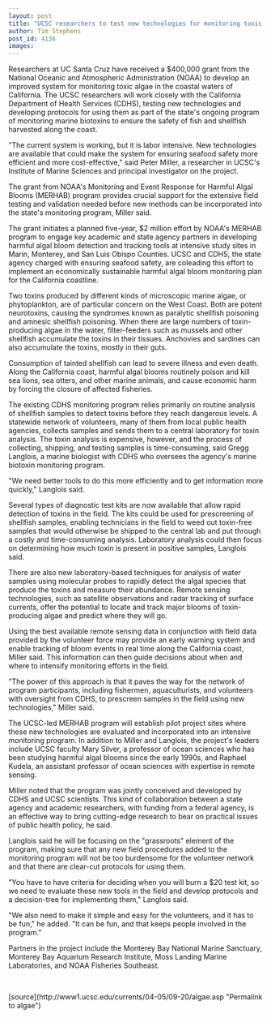 ```yaml
---
layout: post
title: "UCSC researchers to test new technologies for monitoring toxic algae in California coastal waters"
author: Tim Stephens
post_id: 4136
images:
---
```


<a name="content" id="content"></a>
<p>
  Researchers at UC Santa Cruz have received a $400,000 grant from the National Oceanic and Atmospheric Administration (NOAA) to develop an improved system for monitoring toxic algae in the coastal waters of California. The UCSC researchers will work closely with the California Department of Health Services (CDHS), testing new technologies and developing protocols for using them as part of the state's ongoing program of monitoring marine biotoxins to ensure the safety of fish and shellfish harvested along the coast.
</p>
<p>
  "The current system is working, but it is labor intensive. New technologies are available that could make the system for ensuring seafood safety more efficient and more cost-effective," said Peter Miller, a researcher in UCSC's Institute of Marine Sciences and principal investigator on the project.
</p>
<p>
  The grant from NOAA's Monitoring and Event Response for Harmful Algal Blooms (MERHAB) program provides crucial support for the extensive field testing and validation needed before new methods can be incorporated into the state's monitoring program, Miller said.
</p>
<p>
  The grant initiates a planned five-year, $2 million effort by NOAA's MERHAB program to engage key academic and state agency partners in developing harmful algal bloom detection and tracking tools at intensive study sites in Marin, Monterey, and San Luis Obispo Counties. UCSC and CDHS, the state agency charged with ensuring seafood safety, are coleading this effort to implement an economically sustainable harmful algal bloom monitoring plan for the California coastline.
</p>
<p>
  Two toxins produced by different kinds of microscopic marine algae, or phytoplankton, are of particular concern on the West Coast. Both are potent neurotoxins, causing the syndromes known as paralytic shellfish poisoning and amnesic shellfish poisoning. When there are large numbers of toxin-producing algae in the water, filter-feeders such as mussels and other shellfish accumulate the toxins in their tissues. Anchovies and sardines can also accumulate the toxins, mostly in their guts.
</p>
<p>
  Consumption of tainted shellfish can lead to severe illness and even death. Along the California coast, harmful algal blooms routinely poison and kill sea lions, sea otters, and other marine animals, and cause economic harm by forcing the closure of affected fisheries.
</p>
<p>
  The existing CDHS monitoring program relies primarily on routine analysis of shellfish samples to detect toxins before they reach dangerous levels. A statewide network of volunteers, many of them from local public health agencies, collects samples and sends them to a central laboratory for toxin analysis. The toxin analysis is expensive, however, and the process of collecting, shipping, and testing samples is time-consuming, said Gregg Langlois, a marine biologist with CDHS who oversees the agency's marine biotoxin monitoring program.
</p>
<p>
  "We need better tools to do this more efficiently and to get information more quickly," Langlois said.
</p>
<p>
  Several types of diagnostic test kits are now available that allow rapid detection of toxins in the field. The kits could be used for prescreening of shellfish samples, enabling technicians in the field to weed out toxin-free samples that would otherwise be shipped to the central lab and put through a costly and time-consuming analysis. Laboratory analysis could then focus on determining how much toxin is present in positive samples, Langlois said.
</p>
<p>
  There are also new laboratory-based techniques for analysis of water samples using molecular probes to rapidly detect the algal species that produce the toxins and measure their abundance. Remote sensing technologies, such as satellite observations and radar tracking of surface currents, offer the potential to locate and track major blooms of toxin-producing algae and predict where they will go.
</p>
<p>
  Using the best available remote sensing data in conjunction with field data provided by the volunteer force may provide an early warning system and enable tracking of bloom events in real time along the California coast, Miller said. This information can then guide decisions about when and where to intensify monitoring efforts in the field.
</p>
<p>
  "The power of this approach is that it paves the way for the network of program participants, including fishermen, aquaculturists, and volunteers with oversight from CDHS, to prescreen samples in the field using new technologies," Miller said.
</p>
<p>
  The UCSC-led MERHAB program will establish pilot project sites where these new technologies are evaluated and incorporated into an intensive monitoring program. In addition to Miller and Langlois, the project's leaders include UCSC faculty Mary Silver, a professor of ocean sciences who has been studying harmful algal blooms since the early 1990s, and Raphael Kudela, an assistant professor of ocean sciences with expertise in remote sensing.
</p>
<p>
  Miller noted that the program was jointly conceived and developed by CDHS and UCSC scientists. This kind of collaboration between a state agency and academic researchers, with funding from a federal agency, is an effective way to bring cutting-edge research to bear on practical issues of public health policy, he said.
</p>
<p>
  Langlois said he will be focusing on the "grassroots" element of the program, making sure that any new field procedures added to the monitoring program will not be too burdensome for the volunteer network and that there are clear-cut protocols for using them.
</p>
<p>
  "You have to have criteria for deciding when you will burn a $20 test kit, so we need to evaluate these new tools in the field and develop protocols and a decision-tree for implementing them," Langlois said.
</p>
<p>
  "We also need to make it simple and easy for the volunteers, and it has to be fun," he added. "It can be fun, and that keeps people involved in the program."
</p>
<p>
  Partners in the project include the Monterey Bay National Marine Sanctuary, Monterey Bay Aquarium Research Institute, Moss Landing Marine Laboratories, and NOAA Fisheries Southeast.
</p><br>
<form>

</form>
<p>

</p>
[source](http://www1.ucsc.edu/currents/04-05/09-20/algae.asp "Permalink to algae")
